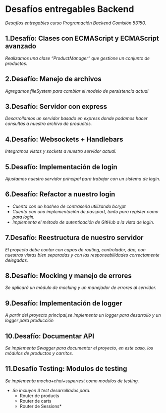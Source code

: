 # **Desafíos entregables Backend**

*Desafios entregables curso Programación Backend Comisión 53150.*

## 1.Desafío: Clases con ECMAScript y ECMAScript avanzado

 *Realizamos una clase “ProductManager” que gestione un conjunto de productos.*

## 2.Desafío: Manejo de archivos

*Agregamos fileSystem para cambiar el modelo de persistencia actual*

## 3.Desafío: Servidor con express

*Desarrollamos un servidor basado en express donde podamos hacer consultas a nuestro archivo de productos.*

## 4.Desafío: Websockets + Handlebars

*Integramos vistas y sockets a nuestro servidor actual.*


## 5.Desafío: Implementación de login

*Ajustamos nuestro servidor principal para trabajar con un sistema de login.*

## 6.Desafío: Refactor a nuestro login

  - *Cuenta con un hasheo de contraseña utilizando bcrypt*
  - *Cuenta con una implementación de passport, tanto para register como para login.*
  - *Implementa el método de autenticación de GitHub a la vista de login.*

## 7.Desafío: Reestructura de nuestro servidor

   *El proyecto debe contar con capas de routing, controlador, dao, con nuestras vistas bien separadas y con las responsabilidades correctamente delegadas.*
  
## 8.Desafío: Mocking y manejo de errores

   *Se aplicará un módulo de mocking y un manejador de errores al servidor.*

## 9.Desafío: Implementación de logger

   *A partir del proyecto principal,se implementa un logger para desarrollo y un logger para producción*
   
## 10.Desafío: Documentar API

   *Se implementa Swagger para documentar el proyecto, en este caso, los módulos de productos y carritos.*

## 11.Desafío Testing: Modulos de testing

   *Se implementa mocha+chai+supertest como modulos de testing.*
 - *Se incluyen 3 test desarrollados para:*
     +  Router de products
     +  Router de carts
     +  Router de Sessions*

   
